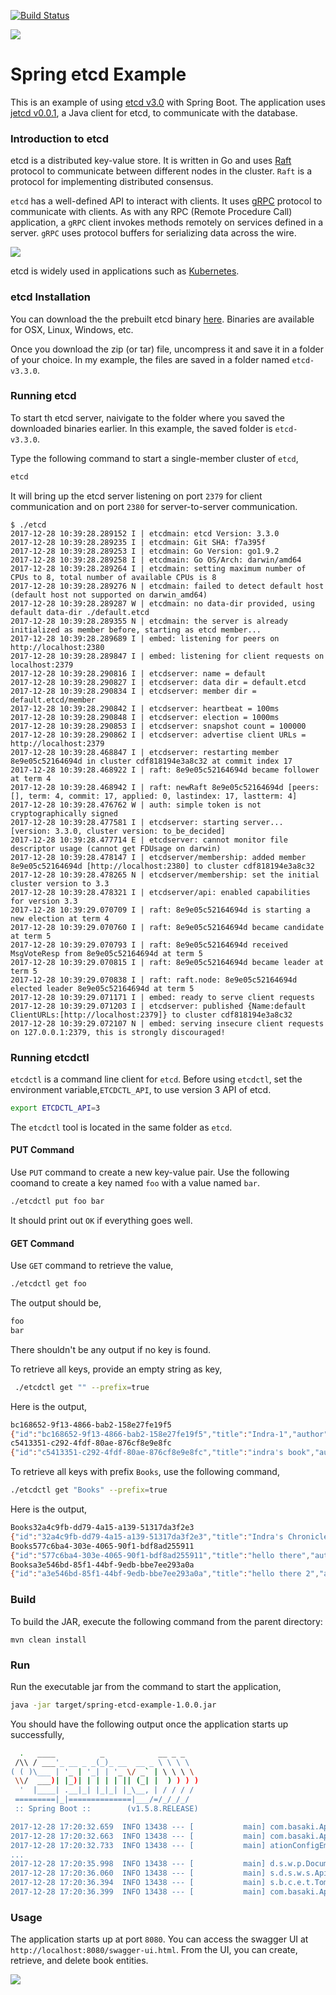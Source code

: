 [![Build Status][travis-badge]][travis-badge-url]

![](./img/etcd.png)

Spring etcd Example
==================================
This is an example of using [etcd v3.0](https://coreos.com/etcd/) with Spring 
Boot. The application uses [jetcd v0.0.1](https://github.com/coreos/jetcd), 
a Java client for etcd, to communicate with the database.

### Introduction to etcd
etcd is a distributed key-value store. It is written in Go and uses [Raft](https://raft.github.io/)
protocol to communicate between different nodes in the cluster. `Raft` is a 
protocol for implementing distributed consensus. 

`etcd` has a well-defined API to interact with clients. It uses [gRPC](https://grpc.io/)
protocol to communicate with clients. As with any RPC (Remote Procedure Call)
application, a `gRPC` client invokes methods remotely on services defined in a 
server.  `gRPC` uses protocol buffers for serializing data across the wire. 


![](./img/etcd-architecture.svg)

etcd is widely used in applications such as [Kubernetes](http://kubernetes.io/).
   
### etcd Installation
You can download the the prebuilt etcd binary [here](https://github.com/coreos/etcd/releases/).
Binaries are available for OSX, Linux, Windows, etc.

Once you download the zip (or tar) file, uncompress it and save it in a folder
of your choice. In my example, the files are saved in a folder named 
`etcd-v3.3.0`.

### Running etcd
To start th etcd server, naivigate to the folder where you saved the 
downloaded binaries earlier. In this example, the saved folder is `etcd-v3.3.0`.

Type the following command to start a single-member cluster of `etcd`,

```sh
etcd
```

It will bring up the etcd server listening on port `2379` for client 
communication and on port `2380` for server-to-server communication.

```
$ ./etcd
2017-12-28 10:39:28.289152 I | etcdmain: etcd Version: 3.3.0
2017-12-28 10:39:28.289235 I | etcdmain: Git SHA: f7a395f
2017-12-28 10:39:28.289253 I | etcdmain: Go Version: go1.9.2
2017-12-28 10:39:28.289258 I | etcdmain: Go OS/Arch: darwin/amd64
2017-12-28 10:39:28.289264 I | etcdmain: setting maximum number of CPUs to 8, total number of available CPUs is 8
2017-12-28 10:39:28.289276 N | etcdmain: failed to detect default host (default host not supported on darwin_amd64)
2017-12-28 10:39:28.289287 W | etcdmain: no data-dir provided, using default data-dir ./default.etcd
2017-12-28 10:39:28.289355 N | etcdmain: the server is already initialized as member before, starting as etcd member...
2017-12-28 10:39:28.289689 I | embed: listening for peers on http://localhost:2380
2017-12-28 10:39:28.289847 I | embed: listening for client requests on localhost:2379
2017-12-28 10:39:28.290816 I | etcdserver: name = default
2017-12-28 10:39:28.290827 I | etcdserver: data dir = default.etcd
2017-12-28 10:39:28.290834 I | etcdserver: member dir = default.etcd/member
2017-12-28 10:39:28.290842 I | etcdserver: heartbeat = 100ms
2017-12-28 10:39:28.290848 I | etcdserver: election = 1000ms
2017-12-28 10:39:28.290853 I | etcdserver: snapshot count = 100000
2017-12-28 10:39:28.290862 I | etcdserver: advertise client URLs = http://localhost:2379
2017-12-28 10:39:28.468847 I | etcdserver: restarting member 8e9e05c52164694d in cluster cdf818194e3a8c32 at commit index 17
2017-12-28 10:39:28.468922 I | raft: 8e9e05c52164694d became follower at term 4
2017-12-28 10:39:28.468942 I | raft: newRaft 8e9e05c52164694d [peers: [], term: 4, commit: 17, applied: 0, lastindex: 17, lastterm: 4]
2017-12-28 10:39:28.476762 W | auth: simple token is not cryptographically signed
2017-12-28 10:39:28.477581 I | etcdserver: starting server... [version: 3.3.0, cluster version: to_be_decided]
2017-12-28 10:39:28.477714 E | etcdserver: cannot monitor file descriptor usage (cannot get FDUsage on darwin)
2017-12-28 10:39:28.478147 I | etcdserver/membership: added member 8e9e05c52164694d [http://localhost:2380] to cluster cdf818194e3a8c32
2017-12-28 10:39:28.478265 N | etcdserver/membership: set the initial cluster version to 3.3
2017-12-28 10:39:28.478321 I | etcdserver/api: enabled capabilities for version 3.3
2017-12-28 10:39:29.070709 I | raft: 8e9e05c52164694d is starting a new election at term 4
2017-12-28 10:39:29.070760 I | raft: 8e9e05c52164694d became candidate at term 5
2017-12-28 10:39:29.070793 I | raft: 8e9e05c52164694d received MsgVoteResp from 8e9e05c52164694d at term 5
2017-12-28 10:39:29.070815 I | raft: 8e9e05c52164694d became leader at term 5
2017-12-28 10:39:29.070838 I | raft: raft.node: 8e9e05c52164694d elected leader 8e9e05c52164694d at term 5
2017-12-28 10:39:29.071171 I | embed: ready to serve client requests
2017-12-28 10:39:29.071203 I | etcdserver: published {Name:default ClientURLs:[http://localhost:2379]} to cluster cdf818194e3a8c32
2017-12-28 10:39:29.072107 N | embed: serving insecure client requests on 127.0.0.1:2379, this is strongly discouraged!
```
### Running etcdctl
`etcdctl` is a command line client for `etcd`. Before using `etcdctl`, set the
environment variable,`ETCDCTL_API`, to use version 3 API of etcd.

```bash
export ETCDCTL_API=3
```

The `etcdctl` tool is located in the same folder as `etcd`. 

#### PUT Command
Use `PUT` command to create a new key-value pair. Use the following coomand to 
create a key named `foo` with a value named `bar`.

```bash
./etcdctl put foo bar 
```

It should print out `OK` if everything goes well.

#### GET Command
Use `GET` command to retrieve the value,

```bash
./etcdctl get foo
```

The output should be,

```bash
foo
bar
```

There shouldn't be any output if no key is found.

To retrieve all keys, provide an empty string as key,

```bash
 ./etcdctl get "" --prefix=true
```

Here is the output,

```bash
bc168652-9f13-4866-bab2-158e27fe19f5
{"id":"bc168652-9f13-4866-bab2-158e27fe19f5","title":"Indra-1","author":"Indra Basak"}
c5413351-c292-4fdf-80ae-876cf8e9e8fc
{"id":"c5413351-c292-4fdf-80ae-876cf8e9e8fc","title":"indra's book","author":"indra"}
```

To retrieve all keys with prefix `Books`, use the following command,

```bash
./etcdctl get "Books" --prefix=true
```

Here is the output,

```bash
Books32a4c9fb-dd79-4a15-a139-51317da3f2e3
{"id":"32a4c9fb-dd79-4a15-a139-51317da3f2e3","title":"Indra's Chronicle","author":"Indra Basak"}
Books577c6ba4-303e-4065-90f1-bdf8ad255911
{"id":"577c6ba4-303e-4065-90f1-bdf8ad255911","title":"hello there","author":"Indra Basak"}
Booksa3e546bd-85f1-44bf-9edb-bbe7ee293a0a
{"id":"a3e546bd-85f1-44bf-9edb-bbe7ee293a0a","title":"hello there 2","author":"Indra Basak"}
```

### Build
To build the JAR, execute the following command from the parent directory:

```
mvn clean install
```

### Run
Run the executable jar from the command to start the application,

```bash
java -jar target/spring-etcd-example-1.0.0.jar
```

You should have the following output once the application starts up successfully,

```bash
  .   ____          _            __ _ _
 /\\ / ___'_ __ _ _(_)_ __  __ _ \ \ \ \
( ( )\___ | '_ | '_| | '_ \/ _` | \ \ \ \
 \\/  ___)| |_)| | | | | || (_| |  ) ) ) )
  '  |____| .__|_| |_|_| |_\__, | / / / /
 =========|_|==============|___/=/_/_/_/
 :: Spring Boot ::        (v1.5.8.RELEASE)

2017-12-28 17:20:32.659  INFO 13438 --- [           main] com.basaki.Application                   : Starting Application on ibasa-mb-46063.local with PID 13438 (/Users/spring-etcd-example/target/spring-etcd-example-1.0.0.jar started by indra.basak in /Users/spring-etcd-example)
2017-12-28 17:20:32.663  INFO 13438 --- [           main] com.basaki.Application                   : No active profile set, falling back to default profiles: default
2017-12-28 17:20:32.733  INFO 13438 --- [           main] ationConfigEmbeddedWebApplicationContext : Refreshing org.springframework.boot.context.embedded.AnnotationConfigEmbeddedWebApplicationContext@2f333739: startup date [Thu Dec 28 17:20:32 PST 2017]; root of context hierarchy
...
2017-12-28 17:20:35.998  INFO 13438 --- [           main] d.s.w.p.DocumentationPluginsBootstrapper : Found 1 custom documentation plugin(s)
2017-12-28 17:20:36.060  INFO 13438 --- [           main] s.d.s.w.s.ApiListingReferenceScanner     : Scanning for api listing references
2017-12-28 17:20:36.394  INFO 13438 --- [           main] s.b.c.e.t.TomcatEmbeddedServletContainer : Tomcat started on port(s): 8080 (http)
2017-12-28 17:20:36.399  INFO 13438 --- [           main] com.basaki.Application                   : Started Application in 4.388 seconds (JVM running for 4.883)

```

### Usage
The application starts up at port `8080`. You can access the swagger UI at 
`http://localhost:8080/swagger-ui.html`. From the UI, you can create, retrieve,
and delete book entities.

![](./img/swagger-ui.png)

[travis-badge]: https://travis-ci.org/indrabasak/spring-etcd-example.svg?branch=master
[travis-badge-url]: https://travis-ci.org/indrabasak/spring-etcd-example/
